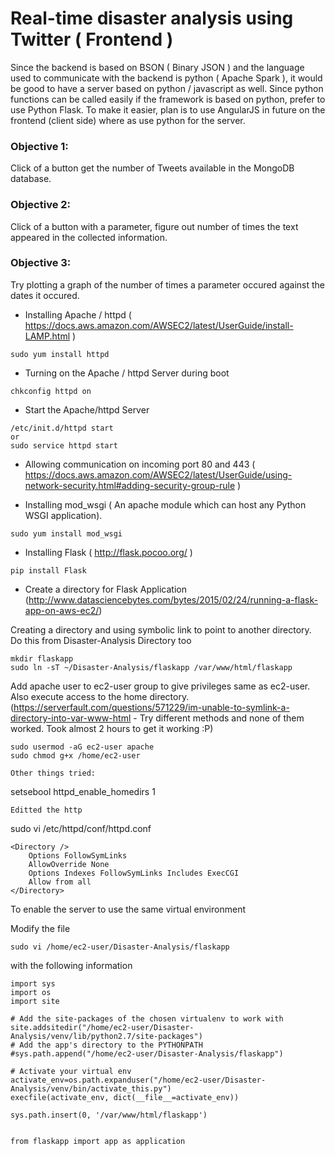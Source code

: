 # Real-time disaster analysis using Twitter ( Frontend )

Since the backend is based on BSON ( Binary JSON ) and the language used to communicate with the backend is python ( Apache Spark ), it would be good to have a server based on python / javascript as well. Since python functions can be called easily if the framework is based on python, prefer to use Python Flask. To make it easier, plan is to use AngularJS in future on the frontend (client side) where as use python for the server.

### Objective 1:

Click of a button get the number of Tweets available in the MongoDB database.

### Objective 2:

Click of a button with a parameter, figure out number of times the text appeared in the collected information.

### Objective 3:

Try plotting a graph of the number of times a parameter occured against the dates it occured.



* Installing Apache / httpd ( https://docs.aws.amazon.com/AWSEC2/latest/UserGuide/install-LAMP.html )

`sudo yum install httpd`

* Turning on the Apache / httpd Server during boot

`chkconfig httpd on`

* Start the Apache/httpd Server

```
/etc/init.d/httpd start
or
sudo service httpd start
```


* Allowing communication on incoming port 80 and 443 ( https://docs.aws.amazon.com/AWSEC2/latest/UserGuide/using-network-security.html#adding-security-group-rule )

* Installing mod_wsgi ( An apache module which can host any Python WSGI application).

`sudo yum install mod_wsgi`

* Installing Flask ( http://flask.pocoo.org/ )

` pip install Flask `

* Create a directory for Flask Application (http://www.datasciencebytes.com/bytes/2015/02/24/running-a-flask-app-on-aws-ec2/)

Creating a directory and using symbolic link to point to another directory. Do this from Disaster-Analysis Directory too

```
mkdir flaskapp
sudo ln -sT ~/Disaster-Analysis/flaskapp /var/www/html/flaskapp
```

Add apache user to ec2-user group to give privileges same as ec2-user. Also execute access to the home directory. (https://serverfault.com/questions/571229/im-unable-to-symlink-a-directory-into-var-www-html - Try different methods and none of them worked. Took almost 2 hours to get it working :P)

```
sudo usermod -aG ec2-user apache
sudo chmod g+x /home/ec2-user
```

```
Other things tried: 

```
setsebool httpd_enable_homedirs 1

```
Editted the http

```
sudo vi /etc/httpd/conf/httpd.conf
```
<Directory />
    Options FollowSymLinks
    AllowOverride None
    Options Indexes FollowSymLinks Includes ExecCGI
    Allow from all
</Directory>
```


To enable the server to use the same virtual environment

Modify the file

`
sudo vi /home/ec2-user/Disaster-Analysis/flaskapp
`

with the following information

```
import sys
import os
import site

# Add the site-packages of the chosen virtualenv to work with
site.addsitedir("/home/ec2-user/Disaster-Analysis/venv/lib/python2.7/site-packages")
# Add the app's directory to the PYTHONPATH
#sys.path.append("/home/ec2-user/Disaster-Analysis/flaskapp")

# Activate your virtual env
activate_env=os.path.expanduser("/home/ec2-user/Disaster-Analysis/venv/bin/activate_this.py")
execfile(activate_env, dict(__file__=activate_env))

sys.path.insert(0, '/var/www/html/flaskapp')


from flaskapp import app as application

```

